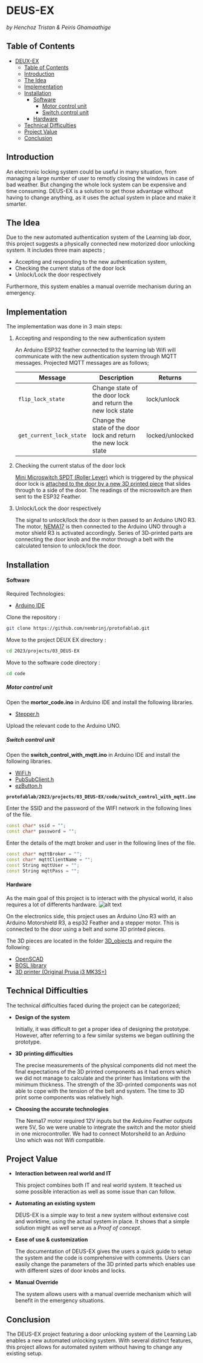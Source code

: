 # DEUS-EX 
*by Henchoz Tristan & Peiris Ghamaathige*
## Table of Contents
- [DEUX-EX](#deux-ex)
  - [Table of Contents](#table-of-contents)
  - [Introduction](#introduction)
  - [The Idea](#the-idea)
  - [Implementation](#implementation)
  - [Installation](#installation)
      - [Software](#software)
        - [Motor control unit](#motor-control-unit)
        - [Switch control unit](#switch-control-unit)
      - [Hardware](#hardware)
  - [Technical Difficulties](#technical-difficulties)
  - [Project Value](#project-value)
  - [Conclusion](#conclusion)



## Introduction

An electronic locking system could be useful in many situation, from managing a large number of user to remotly closing the windows in case of bad weather. But changing the whole lock system can be expensive and time consuming. DEUS-EX is a solution to get those advantage without having to change anything, as it uses the actual system in place and make it smarter.

## The Idea

Due to the new automated authentication system of the Learning lab door, this project suggests a physically connected new motorized door unlocking system. It includes three main aspects ; 
- Accepting and responding to the new authentication system, 
- Checking the current status of the door lock 
- Unlock/Lock the door respectively

Furthermore, this system enables a manual override mechanism during an emergency.

## Implementation

The implementation was done in 3 main steps:

1. Accepting and responding to the new authentication system

    An Arduino ESP32 feather connected to the learning lab Wifi will communicate with the new authentication system through MQTT messages. 
    Projected MQTT messages are as follows;

    | Message | Description | Returns |
    | - | - | - |
    | `flip_lock_state` | Change state of the door lock and return the new lock state | lock/unlock|
    | `get_current_lock_state` | Change the state of the door lock and return the new lock state | locked/unlocked|


2. Checking the current status of the door lock

    [Mini Microswitch SPDT (Roller Lever)](https://www.play-zone.ch/de/sparkfun-mini-microswitch-mit-roller-lever.html) which is triggered by the physical door lock is [attached to the door by a new 3D printed piece](https://github.com/nembrinj/protofablab/blob/main/2023/projects/03_DEUS-EX/images/pic_lock_sensor.JPG) that slides through to a side of the door. The readings of the microswitch are then sent to the ESP32 Feather.

3. Unlock/Lock the door respectively

    The signal to unlock/lock the door is then passed to an Arduino UNO R3. The motor, [NEMA17](https://gemsmotor.com/stepper-motor-manufacturer) is then connected to the Arduino UNO through a motor shield R3 is activated accordingly. Series of 3D-printed parts are connecting the door knob and the motor through a belt with the calculated tension to unlock/lock the door.

## Installation

#### Software

Required Technologies:

* [Arduino IDE](https://www.arduino.cc/)

Clone the repository :

 ```bash
 git clone https://github.com/nembrinj/protofablab.git
 ```

Move to the project DEUX EX directory :

```bash
cd 2023/projects/03_DEUS-EX
```

Move to the software code directory :

```bash
cd code
```

##### Motor control unit 

Open the **mortor_code.ino** in Arduino IDE and install the following libraries.

* [Stepper.h](https://www.arduino.cc/reference/en/libraries/stepper/)

Upload the relevant code to the Arduino UNO.

##### Switch control unit 

Open the **switch_control_with_mqtt.ino** in Arduino IDE and install the following libraries.

* [WiFi.h](https://www.arduino.cc/reference/en/libraries/wifi/)
* [PubSubClient.h](https://www.arduino.cc/reference/en/libraries/pubsubclient/)
* [ezButton.h](https://www.arduino.cc/reference/en/libraries/ezbutton/)

**``protofablab/2023/projects/03_DEUS-EX/code/switch_control_with_mqtt.ino``**

Enter the SSID and the password of the WIFI network in the following lines of the file.

```c++
const char* ssid = "";
const char* password = "";
```

Enter the details of the mqtt broker and user in the following lines of the file.

```c++
const char* mqttBroker = "";
const char* mqttClientName = "";
const String mqttUser = ""; 
const String mqttPass = "";
```

#### Hardware

As the main goal of this project is to interact with the physical world, it also requires a lot of differents hardware.
![alt text](https://github.com/nembrinj/protofablab/blob/main/2023/projects/03_DEUS-EX/images/pic_general.JPG)

On the electronics side, this project uses an Arduino Uno R3 with an Arduino Motorshield R3, a esp32 Feather and a stepper motor. This is connected to the door using a belt and some 3D printed pieces.

The 3D pieces are located in the folder [3D_objects](https://github.com/nembrinj/protofablab/blob/main/2023/projects/03_DEUS-EX/3D_objects) and require the following:

* [OpenSCAD](https://openscad.org/)
* [BOSL library](https://github.com/revarbat/BOSL)
* [3D printer (Original Prusa i3 MK3S+)](https://www.prusa3d.com/category/original-prusa-i3-mk3s/)


## Technical Difficulties

The technical difficulties faced during the project can be categorized;

- **Design of the system**

    Initially, it was difficult to get a proper idea of designing the prototype. However, after referring to a few similar systems we began outlining the prototype.

- **3D printing difficulties**

    The precise measurements of the physical components did not meet the final expectations of the 3D printed components as it had errors which we did not manage to calculate and the printer has limitations with the minimum thickness.
    The strength of the 3D-printed components was not able to cope with the tension of the belt and system.
    The time to 3D print some components was relatively high.

- **Choosing the accurate technologies** 

    The Nema17 motor required 12V inputs but the Arduino Feather outputs were 5V, So we were unable to integrate the switch and the motor shield in one microcontroller. We had to connect Motorsheild to an Arduino Uno which was not Wifi compatible.


## Project Value

- **Interaction between real world and IT**

    This project combines both IT and real world system. It teached us some possible interaction as well as some issue than can follow.

- **Automating an existing system**
    
    DEUS-EX is a simple way to test a new system without extensive cost and worktime, using the actual system in place. It shows that a simple solution might as well serve as a _Proof of concept_.

- **Ease of use & customization**
  
    The documentation of DEUS-EX gives the users a quick guide to setup the system and the code is comprehensive with comments. Users can easily change the parameters of the 3D printed parts which enables use with different sizes of door knobs and locks.
  
- **Manual Override**
  
    The system allows users with a manual override mechanism which will benefit in the emergency situations.


## Conclusion

The DEUS-EX project featuring a door unlocking system of the Learning Lab enables a new automated unlocking system. With several distinct features, this project allows for automated system without having to change any existing setup.


